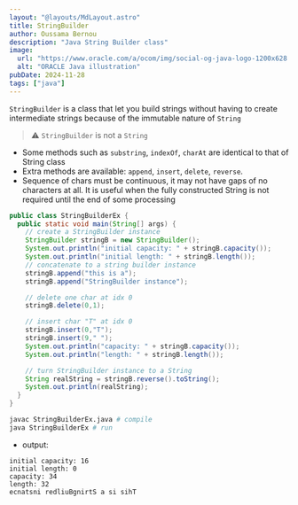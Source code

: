 ```yaml
---
layout: "@layouts/MdLayout.astro"
title: StringBuilder
author: Oussama Bernou
description: "Java String Builder class"
image:
  url: "https://www.oracle.com/a/ocom/img/social-og-java-logo-1200x628.jpg"
  alt: "ORACLE Java illustration"
pubDate: 2024-11-28
tags: ["java"]
---
```


<div class="example-body">

`StringBuilder` is a class that let you build strings without having to create intermediate strings because of the immutable nature of `String`

> ⚠️ `StringBuilder` is not a `String`

- Some methods such as `substring`, `indexOf`, `charAt` are identical to that of String class
- Extra methods are available: `append`, `insert`, `delete`, `reverse`.
- Sequence of chars must be continuous, it may not have gaps of no characters at all.
  It is useful when the fully constructed String is not required until the end of some processing

</div>

<div class="example-snippet">

```java
public class StringBuilderEx {
  public static void main(String[] args) {
    // create a StringBuilder instance
    StringBuilder stringB = new StringBuilder();
    System.out.println("initial capacity: " + stringB.capacity());
    System.out.println("initial length: " + stringB.length());
    // concatenate to a string builder instance
    stringB.append("this is a");
    stringB.append("StringBuilder instance");

    // delete one char at idx 0
    stringB.delete(0,1);

    // insert char "T" at idx 0
    stringB.insert(0,"T");
    stringB.insert(9," ");
    System.out.println("capacity: " + stringB.capacity());
    System.out.println("length: " + stringB.length());

    // turn StringBuilder instance to a String
    String realString = stringB.reverse().toString();
    System.out.println(realString);
  }
}
```

```bash
javac StringBuilderEx.java # compile
java StringBuilderEx # run
```

- output:

```text
initial capacity: 16
initial length: 0
capacity: 34
length: 32
ecnatsni redliuBgnirtS a si sihT
```

</div>
